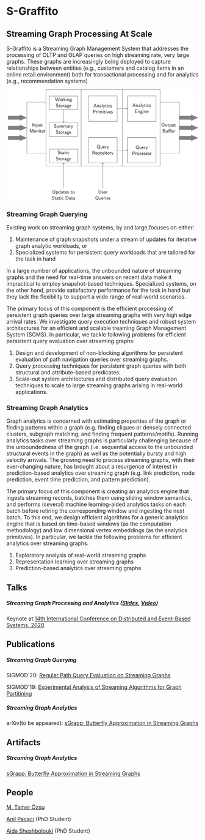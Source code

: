 # S-Graffito
## Streaming Graph Processing At Scale

S-Graffito is a Streaming Graph Management System that addresses the processing of OLTP and OLAP queries on high streaming rate, very large graphs. These graphs are increasingly being deployed to capture relationships between entities (e.g., customers and catalog items in an online retail environment) both for transactional processing and for analytics (e.g., recommendation systems)

<img src="images/s-graffito-architecture.png?raw=true"/>

### Streaming Graph Querying

Existing work on streaming graph systems, by and large,focuses on either:
 1. Maintenance of graph snapshots under a stream of updates for iterative graph analytic workloads, or
 2. Specialized systems for persistent query workloads that are tailored for the task in hand
 
In a large number of applications, the unbounded nature of streaming graphs and the need for real-time answers on recent data make it impractical to employ snapshot-based techniques.
Specialized systems, on the other hand, provide satisfactory performance for the task in hand but they lack the flexibility to support a wide range of real-world scenarios.

The primary focus of this component is the efficient processing of persistent graph queries over large streaming graphs with very high edge arrival rates.
We investigate query execution techniques and robust system architectures for an efficient and scalable treaming Graph Management System (SGMS).
In particular, we tackle following problems for efficient persistent query evaluation over streaming graphs:
 1. Design and development of non-blocking algorithms for persistent evaluation of path navigation queries over streaming graphs.
 2. Query processing techniques for persistent graph queries with both structural and attribute-based predicates.
 3. Scale-out system architectures and distributed query evaluation techniques to scale to large streaming graphs arising in real-world applications.

### Streaming Graph Analytics

 Graph analytics is concerned with estimating properties of the graph or finding patterns within a graph (e.g. finding cliques or densely connected clusters, subgraph matching, and finding frequent patterns/motifs). Running analytics tasks over streaming graphs is particularly challenging because of the unboundedness of the graph (i.e. sequential access to the unbounded structural events in the graph) as well as the potentially bursty and high velocity arrivals. The growing need to process streaming graphs, with their ever-changing nature, has brought about a resurgence of interest in prediction-based analytics over streaming graph (e.g. link prediction, node prediction, event time prediction, and pattern prediction).

The primary focus of this component is creating an analytics engine that ingests streaming records,  batches them using sliding window semantics,  and performs (several) machine learning-aided analytics tasks on each batch before retiring the corresponding window and ingesting the next batch.  To this end, we design efficient algorithms for a generic analytics engine that is based on time-based windows (as the computation methodology) and low dimensional vertex embeddings (as the analytics primitives). In particular, we tackle the following problems for efficient analytics over streaming graphs.

1. Exploratory analysis of real-world streaming graphs
2. Representation learning over streaming graphs
3. Prediction-based analytics over streaming graphs

## Talks

##### Streaming Graph Processing and Analytics ([Slides](files/streaming_graph_debs_keynote.pdf?raw=true), [Video](https://acm-org.zoom.us/rec/play/vscpde2r-Gk3TNWVtASDBPN7W461LqysgSgf__ZfyxywBSJQM1GhYrITa-O09rqfGKnBoXqR08hHShef)) 
Keynote at [14th International Conference on Distributed and Event-Based Systems, 2020](https://2020.debs.org/)

## Publications

##### Streaming Graph Querying
SIGMOD'20: [Regular Path Query Evaluation on Streaming Graphs](https://arxiv.org/abs/2004.02012)

SIGMOD'19: [Experimental Analysis of Streaming Algorithms for Graph Partitining](https://dl.acm.org/authorize?N697045)

##### Streaming Graph Analytics
arXiv(to be appeared): [sGrapp: Butterfly Approximation in Streaming Graphs](files/sGrapp-long_version.pdf)

## Artifacts

##### Streaming Graph Analytics
[sGrapp: Butterfly Approximation in Streaming Graphs](files/sGrapp_artifacts.zip)


## People

[M. Tamer Özsu](https://cs.uwaterloo.ca/~tozsu/)

[Anil Pacaci](https://cs.uwaterloo.ca/~apacaci/) (PhD Student)

[Aida Sheshbolouki](https://scholar.google.com/citations?user=5zwbvpoAAAAJ&hl=en) (PhD Student)
